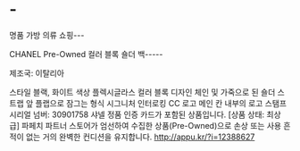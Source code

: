 # -
명품 가방 의류 쇼핑---

CHANEL Pre-Owned 컬러 블록 숄더 백-----

제조국: 이탈리아

스타일
블랙, 화이트 색상
플렉시글라스
컬러 블록 디자인
체인 및 가죽으로 된 숄더 스트랩
앞 플랩으로 잠그는 형식
시그니처 인터로킹 CC 로고
메인 칸
내부의 로고 스탬프
시리얼 넘버: 30901758
샤넬 정품 인증 카드가 포함된 상품입니다.
[상품 상태: 최상급] 파페치 파트너 스토어가 엄선하여 수집한 상품(Pre-Owned)으로 손상 또는 사용 흔적이 없는 거의 완벽한 컨디션을 유지합니다.
http://appu.kr/?i=12388627
